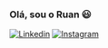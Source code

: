 ### Olá, sou o Ruan 😃

[![Linkedin](https://img.shields.io/badge/LinkedIn-0077B5?style=for-the-badge&logo=linkedin&logoColor=white)](https://www.linkedin.com/in/ruansantossla/) [![Instagram](https://img.shields.io/badge/Instagram-E4405F?style=for-the-badge&logo=instagram&logoColor=white)](https://www.instagram.com/ruan_sant0s7/?next=%2F)
